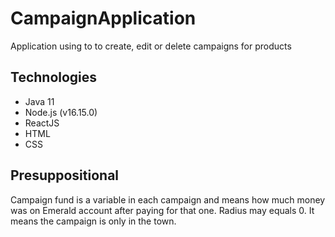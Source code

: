 # CampaignApplication
Application using to to create, edit or delete campaigns for products
## Technologies
* Java 11
* Node.js (v16.15.0)
* ReactJS
* HTML
* CSS
## Presuppositional
Campaign fund is a variable in each campaign and means how much money was on Emerald account after paying for that one. 
Radius may equals 0. It means the campaign is only in the town.
